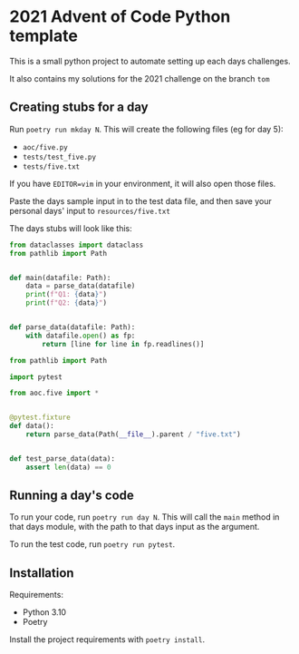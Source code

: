 # 2021 Advent of Code Python template

This is a small python project to automate setting up each days challenges.

It also contains my solutions for the 2021 challenge on the branch `tom`

## Creating stubs for a day

Run `poetry run mkday N`. This will create the following files (eg for day 5):

* `aoc/five.py`
* `tests/test_five.py`
* `tests/five.txt`

If you have `EDITOR=vim` in your environment, it will also open those files.

Paste the days sample input in to the test data file, and then save your personal days' input to `resources/five.txt`

The days stubs will look like this:

```python
from dataclasses import dataclass
from pathlib import Path


def main(datafile: Path):
    data = parse_data(datafile)
    print(f"Q1: {data}")
    print(f"Q2: {data}")


def parse_data(datafile: Path):
    with datafile.open() as fp:
        return [line for line in fp.readlines()]
```

```python
from pathlib import Path

import pytest

from aoc.five import *


@pytest.fixture
def data():
    return parse_data(Path(__file__).parent / "five.txt")


def test_parse_data(data):
    assert len(data) == 0
```

## Running a day's code

To run your code, run `poetry run day N`. This will call the `main` method in
that days module, with the path to that days input as the argument.

To run the test code, run `poetry run pytest`.

## Installation

Requirements:

* Python 3.10
* Poetry

Install the project requirements with `poetry install`.
